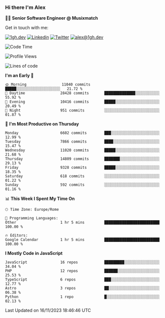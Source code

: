 ### Hi there I'm Alex

👨‍💻 __Senior Software Engineer @ Musixmatch__

Get in touch with me:

[![1gh.dev](https://img.shields.io/static/v1?label=1gh.dev&message=%20&color=red&logo=&style=flat-square&logoColor=white)](https://www.1gh.dev/)
[![Linkedin](https://img.shields.io/static/v1?label=Linkedin&message=%20&color=blue&logo=Linkedin&style=flat-square&logoColor=white)](https://linkedin.com/in/alexghirelli)
[![Twitter](https://img.shields.io/static/v1?label=Twitter&message=%20&color=blue&logo=Twitter&style=flat-square&logoColor=white)](https://twitter.com/alexGhirelli)
[![alex@1gh.dev](https://img.shields.io/static/v1?label=alex@1gh.dev&message=%20&color=red&logo=gmail&style=flat-square&logoColor=white)](mailto:alex@1gh.dev)

<!--START_SECTION:waka-->
![Code Time](http://img.shields.io/badge/Code%20Time-7%2C622%20hrs%2050%20mins-blue)

![Profile Views](http://img.shields.io/badge/Profile%20Views-3-blue)

![Lines of code](https://img.shields.io/badge/From%20Hello%20World%20I%27ve%20Written-152.0%20million%20lines%20of%20code-blue)

**I'm an Early 🐤** 

```text
🌞 Morning                11040 commits       █████░░░░░░░░░░░░░░░░░░░░   21.72 % 
🌆 Daytime                28428 commits       ██████████████░░░░░░░░░░░   55.92 % 
🌃 Evening                10416 commits       █████░░░░░░░░░░░░░░░░░░░░   20.49 % 
🌙 Night                  951 commits         ░░░░░░░░░░░░░░░░░░░░░░░░░   01.87 % 
```
📅 **I'm Most Productive on Thursday** 

```text
Monday                   6602 commits        ███░░░░░░░░░░░░░░░░░░░░░░   12.99 % 
Tuesday                  7866 commits        ████░░░░░░░░░░░░░░░░░░░░░   15.47 % 
Wednesday                11020 commits       █████░░░░░░░░░░░░░░░░░░░░   21.68 % 
Thursday                 14809 commits       ███████░░░░░░░░░░░░░░░░░░   29.13 % 
Friday                   9328 commits        █████░░░░░░░░░░░░░░░░░░░░   18.35 % 
Saturday                 618 commits         ░░░░░░░░░░░░░░░░░░░░░░░░░   01.22 % 
Sunday                   592 commits         ░░░░░░░░░░░░░░░░░░░░░░░░░   01.16 % 
```


📊 **This Week I Spent My Time On** 

```text
🕑︎ Time Zone: Europe/Rome

💬 Programming Languages: 
Other                    1 hr 5 mins         █████████████████████████   100.00 % 

🔥 Editors: 
Google Calendar          1 hr 5 mins         █████████████████████████   100.00 % 
```

**I Mostly Code in JavaScript** 

```text
JavaScript               16 repos            █████████░░░░░░░░░░░░░░░░   34.04 % 
PHP                      12 repos            ██████░░░░░░░░░░░░░░░░░░░   25.53 % 
TypeScript               6 repos             ███░░░░░░░░░░░░░░░░░░░░░░   12.77 % 
Astro                    3 repos             ██░░░░░░░░░░░░░░░░░░░░░░░   06.38 % 
Python                   1 repo              █░░░░░░░░░░░░░░░░░░░░░░░░   02.13 % 
```




 Last Updated on 16/11/2023 18:46:46 UTC
<!--END_SECTION:waka-->
